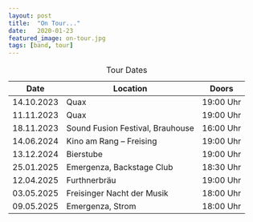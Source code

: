 ```yaml
---
layout: post
title:  "On Tour..."
date:   2020-01-23
featured_image: on-tour.jpg
tags: [band, tour]
---
```


<table>
    <caption>Tour Dates</caption>
    <thead>
        <tr>
            <th>Date</th>
            <th>Location</th>
            <th>Doors</th>
        </tr>
    </thead>
    <tbody>
        <tr class="tour-dates-past">
            <td>14.10.2023</td>
            <td>Quax</td>
            <td>19:00 Uhr</td>
        </tr>
        <tr class="tour-dates-past">
            <td>11.11.2023</td>
            <td>Quax</td>
            <td>19:00 Uhr</td>
        </tr>
        <tr class="tour-dates-past">
            <td>18.11.2023</td>
            <td>Sound Fusion Festival, Brauhouse</td>
            <td>16:00 Uhr</td>
        </tr>
        <tr class="tour-dates-past">
            <td>14.06.2024</td>
            <td>Kino am Rang – Freising</td>
            <td>19:00 Uhr</td>
        </tr>
        <tr class="tour-dates-past">
            <td>13.12.2024</td>
            <td>Bierstube</td>
            <td>19:00 Uhr</td>
        </tr>
        <tr class="tour-dates-past">
            <td>25.01.2025</td>
            <td>Emergenza, Backstage Club</td>
            <td>18:30 Uhr</td>
        </tr>
        <tr class="tour-dates-past">
            <td>12.04.2025</td>
            <td>Furthnerbräu</td>
            <td>19:00 Uhr</td>
        </tr>
        <tr class="tour-dates-past">
            <td>03.05.2025</td>
            <td>Freisinger Nacht der Musik</td>
            <td>18:00 Uhr</td>
        </tr>
        <tr class="tour-dates-past">
            <td>09.05.2025</td>
            <td>Emergenza, Strom</td>
            <td>18:00 Uhr</td>
        </tr>
    </tbody>
</table>
